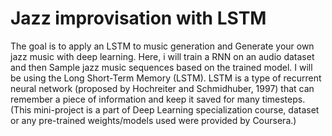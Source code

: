 # Jazz improvisation with LSTM

The goal is to apply an LSTM to music generation and Generate your own jazz music with deep learning.
Here, i will train a RNN on an audio dataset and then Sample jazz music sequences based on the trained model.
I will be using the Long Short-Term Memory (LSTM). LSTM is a type of recurrent neural network (proposed by Hochreiter and Schmidhuber, 1997) that can remember a piece of information and keep it saved for many timesteps.
(This mini-project is a part of Deep Learning specialization course, dataset or any pre-trained weights/models used were provided by Coursera.)
